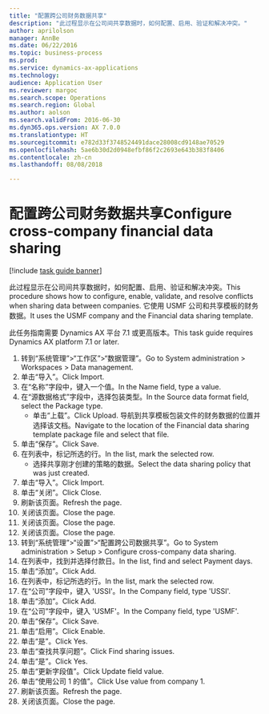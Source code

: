 ```yaml
--- 
title: "配置跨公司财务数据共享"
description: "此过程显示在公司间共享数据时，如何配置、启用、验证和解决冲突。"
author: aprilolson
manager: AnnBe
ms.date: 06/22/2016
ms.topic: business-process
ms.prod: 
ms.service: dynamics-ax-applications
ms.technology: 
audience: Application User
ms.reviewer: margoc
ms.search.scope: Operations
ms.search.region: Global
ms.author: aolson
ms.search.validFrom: 2016-06-30
ms.dyn365.ops.version: AX 7.0.0
ms.translationtype: HT
ms.sourcegitcommit: e782d33f3748524491dace28008cd9148ae70529
ms.openlocfilehash: 5ae6b30d2d0948efbf86f2c2693e643b383f8406
ms.contentlocale: zh-cn
ms.lasthandoff: 08/08/2018

---
```

# <a name="configure-cross-company-financial-data-sharing"></a><span data-ttu-id="7b64d-103">配置跨公司财务数据共享</span><span class="sxs-lookup"><span data-stu-id="7b64d-103">Configure cross-company financial data sharing</span></span>

[!include [task guide banner](../../includes/task-guide-banner.md)]

<span data-ttu-id="7b64d-104">此过程显示在公司间共享数据时，如何配置、启用、验证和解决冲突。</span><span class="sxs-lookup"><span data-stu-id="7b64d-104">This procedure shows how to configure, enable, validate, and resolve conflicts when sharing data between companies.</span></span> <span data-ttu-id="7b64d-105">它使用 USMF 公司和共享模板的财务数据。</span><span class="sxs-lookup"><span data-stu-id="7b64d-105">It uses the USMF company and the Financial data sharing template.</span></span>



<span data-ttu-id="7b64d-106">此任务指南需要 Dynamics AX 平台 7.1 或更高版本。</span><span class="sxs-lookup"><span data-stu-id="7b64d-106">This task guide requires Dynamics AX platform 7.1 or later.</span></span>

1. <span data-ttu-id="7b64d-107">转到“系统管理”>“工作区”>“数据管理”。</span><span class="sxs-lookup"><span data-stu-id="7b64d-107">Go to System administration > Workspaces > Data management.</span></span>
2. <span data-ttu-id="7b64d-108">单击“导入”。</span><span class="sxs-lookup"><span data-stu-id="7b64d-108">Click Import.</span></span>
3. <span data-ttu-id="7b64d-109">在“名称”字段中，键入一个值。</span><span class="sxs-lookup"><span data-stu-id="7b64d-109">In the Name field, type a value.</span></span>
4. <span data-ttu-id="7b64d-110">在“源数据格式”字段中，选择包装类型。</span><span class="sxs-lookup"><span data-stu-id="7b64d-110">In the Source data format field, select the Package type.</span></span>
    * <span data-ttu-id="7b64d-111">单击“上载”。</span><span class="sxs-lookup"><span data-stu-id="7b64d-111">Click Upload.</span></span> <span data-ttu-id="7b64d-112">导航到共享模板包装文件的财务数据的位置并选择该文档。</span><span class="sxs-lookup"><span data-stu-id="7b64d-112">Navigate to the location of the Financial data sharing template package file and select that file.</span></span>  
5. <span data-ttu-id="7b64d-113">单击“保存”。</span><span class="sxs-lookup"><span data-stu-id="7b64d-113">Click Save.</span></span>
6. <span data-ttu-id="7b64d-114">在列表中，标记所选的行。</span><span class="sxs-lookup"><span data-stu-id="7b64d-114">In the list, mark the selected row.</span></span>
    * <span data-ttu-id="7b64d-115">选择共享刚才创建的策略的数据。</span><span class="sxs-lookup"><span data-stu-id="7b64d-115">Select the data sharing policy that was just created.</span></span>  
7. <span data-ttu-id="7b64d-116">单击“导入”。</span><span class="sxs-lookup"><span data-stu-id="7b64d-116">Click Import.</span></span>
8. <span data-ttu-id="7b64d-117">单击“关闭”。</span><span class="sxs-lookup"><span data-stu-id="7b64d-117">Click Close.</span></span>
9. <span data-ttu-id="7b64d-118">刷新该页面。</span><span class="sxs-lookup"><span data-stu-id="7b64d-118">Refresh the page.</span></span>
10. <span data-ttu-id="7b64d-119">关闭该页面。</span><span class="sxs-lookup"><span data-stu-id="7b64d-119">Close the page.</span></span>
11. <span data-ttu-id="7b64d-120">关闭该页面。</span><span class="sxs-lookup"><span data-stu-id="7b64d-120">Close the page.</span></span>
12. <span data-ttu-id="7b64d-121">关闭该页面。</span><span class="sxs-lookup"><span data-stu-id="7b64d-121">Close the page.</span></span>
13. <span data-ttu-id="7b64d-122">转到“系统管理”>“设置”>“配置跨公司数据共享”。</span><span class="sxs-lookup"><span data-stu-id="7b64d-122">Go to System administration > Setup > Configure cross-company data sharing.</span></span>
14. <span data-ttu-id="7b64d-123">在列表中，找到并选择付款日。</span><span class="sxs-lookup"><span data-stu-id="7b64d-123">In the list, find and select Payment days.</span></span>
15. <span data-ttu-id="7b64d-124">单击“添加”。</span><span class="sxs-lookup"><span data-stu-id="7b64d-124">Click Add.</span></span>
16. <span data-ttu-id="7b64d-125">在列表中，标记所选的行。</span><span class="sxs-lookup"><span data-stu-id="7b64d-125">In the list, mark the selected row.</span></span>
17. <span data-ttu-id="7b64d-126">在“公司”字段中，键入 'USSI'。</span><span class="sxs-lookup"><span data-stu-id="7b64d-126">In the Company field, type 'USSI'.</span></span>
18. <span data-ttu-id="7b64d-127">单击“添加”。</span><span class="sxs-lookup"><span data-stu-id="7b64d-127">Click Add.</span></span>
19. <span data-ttu-id="7b64d-128">在“公司”字段中，键入 'USMF'。</span><span class="sxs-lookup"><span data-stu-id="7b64d-128">In the Company field, type 'USMF'.</span></span>
20. <span data-ttu-id="7b64d-129">单击“保存”。</span><span class="sxs-lookup"><span data-stu-id="7b64d-129">Click Save.</span></span>
21. <span data-ttu-id="7b64d-130">单击“启用”。</span><span class="sxs-lookup"><span data-stu-id="7b64d-130">Click Enable.</span></span>
22. <span data-ttu-id="7b64d-131">单击“是”。</span><span class="sxs-lookup"><span data-stu-id="7b64d-131">Click Yes.</span></span>
23. <span data-ttu-id="7b64d-132">单击“查找共享问题”。</span><span class="sxs-lookup"><span data-stu-id="7b64d-132">Click Find sharing issues.</span></span>
24. <span data-ttu-id="7b64d-133">单击“是”。</span><span class="sxs-lookup"><span data-stu-id="7b64d-133">Click Yes.</span></span>
25. <span data-ttu-id="7b64d-134">单击“更新字段值”。</span><span class="sxs-lookup"><span data-stu-id="7b64d-134">Click Update field value.</span></span>
26. <span data-ttu-id="7b64d-135">单击“使用公司 1 的值”。</span><span class="sxs-lookup"><span data-stu-id="7b64d-135">Click Use value from company 1.</span></span>
27. <span data-ttu-id="7b64d-136">刷新该页面。</span><span class="sxs-lookup"><span data-stu-id="7b64d-136">Refresh the page.</span></span>
28. <span data-ttu-id="7b64d-137">关闭该页面。</span><span class="sxs-lookup"><span data-stu-id="7b64d-137">Close the page.</span></span>


